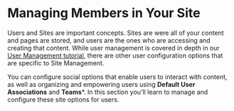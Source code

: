 # Managing Members in Your Site [](id=managing-members-in-your-site)

Users and Sites are important concepts. Sites are were all of your content and 
pages are stored, and users are the ones who are  accessing and creating that 
content. While user management is covered in depth in our [User Management tutorial](/discover/portal/-/knowledge_base/7-1/roles-and-permissions),
there are other user configuration options that are specific to Site Management.

You can configure social options that enable users to interact with content, as 
well as organizing and empowering users using **Default User Associations** and 
**Teams***. In this section you'll learn to manage and configure these site 
options for users.
